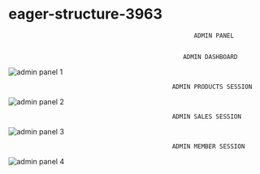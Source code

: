 # eager-structure-3963

                                                       ADMIN PANEL
                                                    

                                                    ADMIN DASHBOARD
![admin panel 1](https://user-images.githubusercontent.com/107040689/213912279-315eac71-6379-4e7f-a4f2-c2de3d4bff16.JPG)


                                                 ADMIN PRODUCTS SESSION
![admin panel 2](https://user-images.githubusercontent.com/107040689/213912309-0b2e6e08-4024-47a3-a3c9-d1d56b57f3dd.JPG)


                                                 ADMIN SALES SESSION
![admin panel 3](https://user-images.githubusercontent.com/107040689/213912312-056b2953-5cda-4a65-8b27-2e57c5e48a60.JPG)


                                                 ADMIN MEMBER SESSION
![admin panel 4](https://user-images.githubusercontent.com/107040689/213912316-04d98378-9c66-4c3a-8b9c-8eb6fbc23903.JPG)

